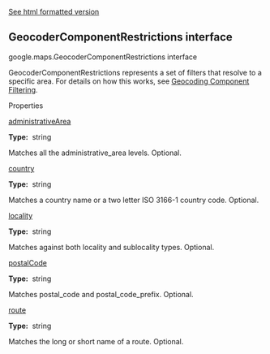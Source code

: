 [See html formatted version](https://huasofoundries.github.io/google-maps-documentation/GeocoderComponentRestrictions.html)


GeocoderComponentRestrictions interface
---------------------------------------

google.maps.GeocoderComponentRestrictions interface

GeocoderComponentRestrictions represents a set of filters that resolve to a specific area. For details on how this works, see [Geocoding Component Filtering](/maps/documentation/javascript/geocoding#ComponentFiltering).

Properties

[administrativeArea](#GeocoderComponentRestrictions.administrativeArea)

**Type:**  string

Matches all the administrative\_area levels. Optional.

[country](#GeocoderComponentRestrictions.country)

**Type:**  string

Matches a country name or a two letter ISO 3166-1 country code. Optional.

[locality](#GeocoderComponentRestrictions.locality)

**Type:**  string

Matches against both locality and sublocality types. Optional.

[postalCode](#GeocoderComponentRestrictions.postalCode)

**Type:**  string

Matches postal\_code and postal\_code\_prefix. Optional.

[route](#GeocoderComponentRestrictions.route)

**Type:**  string

Matches the long or short name of a route. Optional.